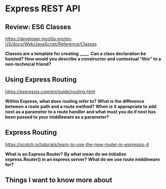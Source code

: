 # Express REST API

## Review: ES6 Classes

<https://developer.mozilla.org/en-US/docs/Web/JavaScript/Reference/Classes>

**Classes are a template for creating ____.**
**Can a class declaration be hoisted?**
**How would you describe a constructor and contextual “this” to a non-technical friend?**

## Using Express Routing

<https://expressjs.com/en/guide/routing.html>

**Within Express, what does routing refer to?**
**What is the difference between a route path and a route method?**
**When is it appropriate to add next as a parameter to a route handler and what must you do if next has been passed to your middleware as a parameter?**

## Express Routing

<https://scotch.io/tutorials/learn-to-use-the-new-router-in-expressjs-4>

**What is an Express Router?**
**By what mean do we initialize express.Router() in an express server?**
**What do we use route middleware for?**

## Things I want to know more about